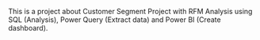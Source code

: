 This is a project about Customer Segment Project with RFM Analysis using SQL (Analysis), Power Query (Extract data) and Power BI (Create dashboard).
